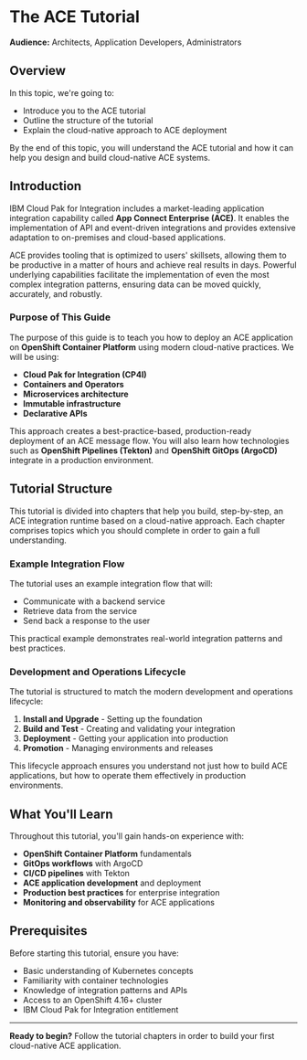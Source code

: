 # The ACE Tutorial

**Audience:** Architects, Application Developers, Administrators

## Overview

In this topic, we're going to:

- Introduce you to the ACE tutorial
- Outline the structure of the tutorial
- Explain the cloud-native approach to ACE deployment

By the end of this topic, you will understand the ACE tutorial and how it can help you design and build cloud-native ACE systems.

## Introduction

IBM Cloud Pak for Integration includes a market-leading application integration capability called **App Connect Enterprise (ACE)**. It enables the implementation of API and event-driven integrations and provides extensive adaptation to on-premises and cloud-based applications. 

ACE provides tooling that is optimized to users' skillsets, allowing them to be productive in a matter of hours and achieve real results in days. Powerful underlying capabilities facilitate the implementation of even the most complex integration patterns, ensuring data can be moved quickly, accurately, and robustly.

### Purpose of This Guide

The purpose of this guide is to teach you how to deploy an ACE application on **OpenShift Container Platform** using modern cloud-native practices. We will be using:

- **Cloud Pak for Integration (CP4I)**
- **Containers and Operators**
- **Microservices architecture**
- **Immutable infrastructure**
- **Declarative APIs**

This approach creates a best-practice-based, production-ready deployment of an ACE message flow. You will also learn how technologies such as **OpenShift Pipelines (Tekton)** and **OpenShift GitOps (ArgoCD)** integrate in a production environment.

## Tutorial Structure

This tutorial is divided into chapters that help you build, step-by-step, an ACE integration runtime based on a cloud-native approach. Each chapter comprises topics which you should complete in order to gain a full understanding.

### Example Integration Flow

The tutorial uses an example integration flow that will:
- Communicate with a backend service
- Retrieve data from the service
- Send back a response to the user

This practical example demonstrates real-world integration patterns and best practices.

### Development and Operations Lifecycle

The tutorial is structured to match the modern development and operations lifecycle:

1. **Install and Upgrade** - Setting up the foundation
2. **Build and Test** - Creating and validating your integration
3. **Deployment** - Getting your application into production
4. **Promotion** - Managing environments and releases

This lifecycle approach ensures you understand not just how to build ACE applications, but how to operate them effectively in production environments.

## What You'll Learn

Throughout this tutorial, you'll gain hands-on experience with:

- **OpenShift Container Platform** fundamentals
- **GitOps workflows** with ArgoCD
- **CI/CD pipelines** with Tekton
- **ACE application development** and deployment
- **Production best practices** for enterprise integration
- **Monitoring and observability** for ACE applications

## Prerequisites

Before starting this tutorial, ensure you have:

- Basic understanding of Kubernetes concepts
- Familiarity with container technologies
- Knowledge of integration patterns and APIs
- Access to an OpenShift 4.16+ cluster
- IBM Cloud Pak for Integration entitlement

---

**Ready to begin?** Follow the tutorial chapters in order to build your first cloud-native ACE application. 